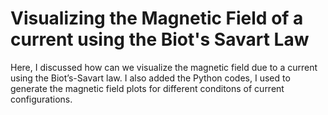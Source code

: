 # Visualizing the Magnetic Field of a current using the Biot's Savart Law # 

Here, I discussed how can we visualize the magnetic field due to a current using the Biot’s-Savart law. I also added the Python codes, I used to generate the magnetic field plots for different conditons of current configurations.
